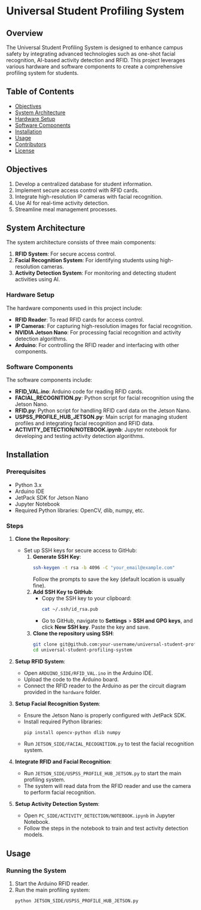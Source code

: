 # Universal Student Profiling System

## Overview
The Universal Student Profiling System is designed to enhance campus safety by integrating advanced technologies such as one-shot facial recognition, AI-based activity detection and RFID. This project leverages various hardware and software components to create a comprehensive profiling system for students.

## Table of Contents
- [Objectives](#objectives)
- [System Architecture](#system-architecture)
- [Hardware Setup](#hardware-setup)
- [Software Components](#software-components)
- [Installation](#installation)
- [Usage](#usage)
- [Contributors](#contributors)
- [License](#license)

## Objectives
1. Develop a centralized database for student information.
2. Implement secure access control with RFID cards.
3. Integrate high-resolution IP cameras with facial recognition.
4. Use AI for real-time activity detection.
5. Streamline meal management processes.

## System Architecture
The system architecture consists of three main components:
1. **RFID System**: For secure access control.
2. **Facial Recognition System**: For identifying students using high-resolution cameras.
3. **Activity Detection System**: For monitoring and detecting student activities using AI.

### Hardware Setup
The hardware components used in this project include:
- **RFID Reader**: To read RFID cards for access control.
- **IP Cameras**: For capturing high-resolution images for facial recognition.
- **NVIDIA Jetson Nano**: For processing facial recognition and activity detection algorithms.
- **Arduino**: For controlling the RFID reader and interfacing with other components.

### Software Components
The software components include:
- **RFID_VAL.ino**: Arduino code for reading RFID cards.
- **FACIAL_RECOGNITION.py**: Python script for facial recognition using the Jetson Nano.
- **RFID.py**: Python script for handling RFID card data on the Jetson Nano.
- **USPSS_PROFILE_HUB_JETSON.py**: Main script for managing student profiles and integrating facial recognition and RFID data.
- **ACTIVITY_DETECTION/NOTEBOOK.ipynb**: Jupyter notebook for developing and testing activity detection algorithms.

## Installation
### Prerequisites
- Python 3.x
- Arduino IDE
- JetPack SDK for Jetson Nano
- Jupyter Notebook
- Required Python libraries: OpenCV, dlib, numpy, etc.

### Steps
1. **Clone the Repository**:
   - Set up SSH keys for secure access to GitHub:
     1. **Generate SSH Key**:
        ```bash
        ssh-keygen -t rsa -b 4096 -C "your_email@example.com"
        ```
        Follow the prompts to save the key (default location is usually fine).
     2. **Add SSH Key to GitHub**:
        - Copy the SSH key to your clipboard:
          ```bash
          cat ~/.ssh/id_rsa.pub
          ```
        - Go to GitHub, navigate to **Settings** > **SSH and GPG keys**, and click **New SSH key**. Paste the key and save.
     3. **Clone the repository using SSH**:
        ```bash
        git clone git@github.com:your-username/universal-student-profiling-system.git
        cd universal-student-profiling-system
        ```

2. **Setup RFID System**:
   - Open `ARDUINO_SIDE/RFID_VAL.ino` in the Arduino IDE.
   - Upload the code to the Arduino board.
   - Connect the RFID reader to the Arduino as per the circuit diagram provided in the `hardware` folder.

3. **Setup Facial Recognition System**:
   - Ensure the Jetson Nano is properly configured with JetPack SDK.
   - Install required Python libraries:
     ```bash
     pip install opencv-python dlib numpy
     ```
   - Run `JETSON_SIDE/FACIAL_RECOGNITION.py` to test the facial recognition system.

4. **Integrate RFID and Facial Recognition**:
   - Run `JETSON_SIDE/USPSS_PROFILE_HUB_JETSON.py` to start the main profiling system.
   - The system will read data from the RFID reader and use the camera to perform facial recognition.

5. **Setup Activity Detection System**:
   - Open `PC_SIDE/ACTIVITY_DETECTION/NOTEBOOK.ipynb` in Jupyter Notebook.
   - Follow the steps in the notebook to train and test activity detection models.

## Usage
### Running the System
1. Start the Arduino RFID reader.
2. Run the main profiling system:
   ```bash
   python JETSON_SIDE/USPSS_PROFILE_HUB_JETSON.py
